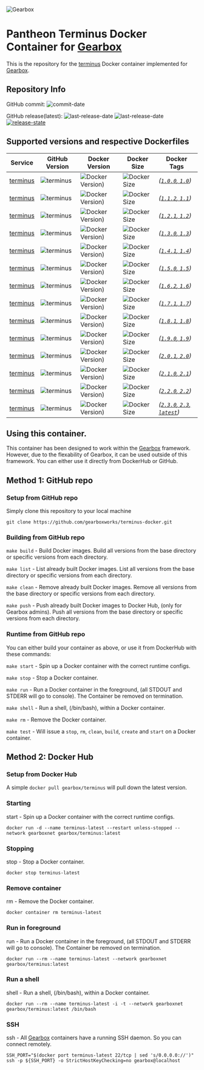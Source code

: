 ![Gearbox](https://github.com/gearboxworks/gearbox.github.io/raw/master/Gearbox-100x.png)


# Pantheon Terminus Docker Container for [Gearbox](https://github.com/gearboxworks/)
This is the repository for the [terminus](https://pantheon.io/docs/terminus) Docker container implemented for [Gearbox](https://github.com/gearboxworks/).


## Repository Info
GitHub commit: ![commit-date](https://img.shields.io/github/last-commit/gearboxworks/docker-terminus?style=flat-square)

GitHub release(latest): ![last-release-date](https://img.shields.io/github/release-date/gearboxworks/docker-terminus) ![last-release-date](https://img.shields.io/github/v/tag/gearboxworks/docker-terminus?sort=semver) [![release-state](https://github.com/gearboxworks/docker-terminus/workflows/release/badge.svg?event=release)](https://github.com/gearboxworks/docker-terminus/actions?query=workflow%3Arelease)


## Supported versions and respective Dockerfiles
| Service | GitHub Version | Docker Version | Docker Size | Docker Tags |
| ------- | -------------- | -------------- | ----------- | ----------- |
| [terminus](https://pantheon.io/docs/terminus) | ![terminus](https://img.shields.io/badge/terminus-1.0.0-green.svg) | ![Docker Version)](https://img.shields.io/docker/v/gearboxworks/terminus/1.0.0) | ![Docker Size](https://img.shields.io/docker/image-size/gearboxworks/terminus/1.0.0) | _([`1.0.0`, `1.0`](https://github.com/gearboxworks/docker-terminus/blob/master/1.0/DockerfileRuntime))_ |
| [terminus](https://pantheon.io/docs/terminus) | ![terminus](https://img.shields.io/badge/terminus-1.1.2-green.svg) | ![Docker Version)](https://img.shields.io/docker/v/gearboxworks/terminus/1.1.2) | ![Docker Size](https://img.shields.io/docker/image-size/gearboxworks/terminus/1.1.2) | _([`1.1.2`, `1.1`](https://github.com/gearboxworks/docker-terminus/blob/master/1.1/DockerfileRuntime))_ |
| [terminus](https://pantheon.io/docs/terminus) | ![terminus](https://img.shields.io/badge/terminus-1.2.1-green.svg) | ![Docker Version)](https://img.shields.io/docker/v/gearboxworks/terminus/1.2.1) | ![Docker Size](https://img.shields.io/docker/image-size/gearboxworks/terminus/1.2.1) | _([`1.2.1`, `1.2`](https://github.com/gearboxworks/docker-terminus/blob/master/1.2/DockerfileRuntime))_ |
| [terminus](https://pantheon.io/docs/terminus) | ![terminus](https://img.shields.io/badge/terminus-1.3.0-green.svg) | ![Docker Version)](https://img.shields.io/docker/v/gearboxworks/terminus/1.3.0) | ![Docker Size](https://img.shields.io/docker/image-size/gearboxworks/terminus/1.3.0) | _([`1.3.0`, `1.3`](https://github.com/gearboxworks/docker-terminus/blob/master/1.3/DockerfileRuntime))_ |
| [terminus](https://pantheon.io/docs/terminus) | ![terminus](https://img.shields.io/badge/terminus-1.4.1-green.svg) | ![Docker Version)](https://img.shields.io/docker/v/gearboxworks/terminus/1.4.1) | ![Docker Size](https://img.shields.io/docker/image-size/gearboxworks/terminus/1.4.1) | _([`1.4.1`, `1.4`](https://github.com/gearboxworks/docker-terminus/blob/master/1.4/DockerfileRuntime))_ |
| [terminus](https://pantheon.io/docs/terminus) | ![terminus](https://img.shields.io/badge/terminus-1.5.0-green.svg) | ![Docker Version)](https://img.shields.io/docker/v/gearboxworks/terminus/1.5.0) | ![Docker Size](https://img.shields.io/docker/image-size/gearboxworks/terminus/1.5.0) | _([`1.5.0`, `1.5`](https://github.com/gearboxworks/docker-terminus/blob/master/1.5/DockerfileRuntime))_ |
| [terminus](https://pantheon.io/docs/terminus) | ![terminus](https://img.shields.io/badge/terminus-1.6.2-green.svg) | ![Docker Version)](https://img.shields.io/docker/v/gearboxworks/terminus/1.6.2) | ![Docker Size](https://img.shields.io/docker/image-size/gearboxworks/terminus/1.6.2) | _([`1.6.2`, `1.6`](https://github.com/gearboxworks/docker-terminus/blob/master/1.6/DockerfileRuntime))_ |
| [terminus](https://pantheon.io/docs/terminus) | ![terminus](https://img.shields.io/badge/terminus-1.7.1-green.svg) | ![Docker Version)](https://img.shields.io/docker/v/gearboxworks/terminus/1.7.1) | ![Docker Size](https://img.shields.io/docker/image-size/gearboxworks/terminus/1.7.1) | _([`1.7.1`, `1.7`](https://github.com/gearboxworks/docker-terminus/blob/master/1.7/DockerfileRuntime))_ |
| [terminus](https://pantheon.io/docs/terminus) | ![terminus](https://img.shields.io/badge/terminus-1.8.1-green.svg) | ![Docker Version)](https://img.shields.io/docker/v/gearboxworks/terminus/1.8.1) | ![Docker Size](https://img.shields.io/docker/image-size/gearboxworks/terminus/1.8.1) | _([`1.8.1`, `1.8`](https://github.com/gearboxworks/docker-terminus/blob/master/1.8/DockerfileRuntime))_ |
| [terminus](https://pantheon.io/docs/terminus) | ![terminus](https://img.shields.io/badge/terminus-1.9.0-green.svg) | ![Docker Version)](https://img.shields.io/docker/v/gearboxworks/terminus/1.9.0) | ![Docker Size](https://img.shields.io/docker/image-size/gearboxworks/terminus/1.9.0) | _([`1.9.0`, `1.9`](https://github.com/gearboxworks/docker-terminus/blob/master/1.9/DockerfileRuntime))_ |
| [terminus](https://pantheon.io/docs/terminus) | ![terminus](https://img.shields.io/badge/terminus-2.0.1-green.svg) | ![Docker Version)](https://img.shields.io/docker/v/gearboxworks/terminus/2.0.1) | ![Docker Size](https://img.shields.io/docker/image-size/gearboxworks/terminus/2.0.1) | _([`2.0.1`, `2.0`](https://github.com/gearboxworks/docker-terminus/blob/master/2.0/DockerfileRuntime))_ |
| [terminus](https://pantheon.io/docs/terminus) | ![terminus](https://img.shields.io/badge/terminus-2.1.0-green.svg) | ![Docker Version)](https://img.shields.io/docker/v/gearboxworks/terminus/2.1.0) | ![Docker Size](https://img.shields.io/docker/image-size/gearboxworks/terminus/2.1.0) | _([`2.1.0`, `2.1`](https://github.com/gearboxworks/docker-terminus/blob/master/2.1/DockerfileRuntime))_ |
| [terminus](https://pantheon.io/docs/terminus) | ![terminus](https://img.shields.io/badge/terminus-2.2.0-green.svg) | ![Docker Version)](https://img.shields.io/docker/v/gearboxworks/terminus/2.2.0) | ![Docker Size](https://img.shields.io/docker/image-size/gearboxworks/terminus/2.2.0) | _([`2.2.0`, `2.2`](https://github.com/gearboxworks/docker-terminus/blob/master/2.2/DockerfileRuntime))_ |
| [terminus](https://pantheon.io/docs/terminus) | ![terminus](https://img.shields.io/badge/terminus-2.3.0-green.svg) | ![Docker Version)](https://img.shields.io/docker/v/gearboxworks/terminus/2.3.0) | ![Docker Size](https://img.shields.io/docker/image-size/gearboxworks/terminus/2.3.0) | _([`2.3.0`, `2.3`, `latest`](https://github.com/gearboxworks/docker-terminus/blob/master/2.3/DockerfileRuntime))_ |


## Using this container.
This container has been designed to work within the [Gearbox](https://github.com/gearboxworks/)
framework.
However, due to the flexability of Gearbox, it can be used outside of this framework.
You can either use it directly from DockerHub or GitHub.


## Method 1: GitHub repo

### Setup from GitHub repo
Simply clone this repository to your local machine

`git clone https://github.com/gearboxworks/terminus-docker.git`

### Building from GitHub repo
`make build` - Build Docker images. Build all versions from the base directory or specific versions from each directory.

`make list` - List already built Docker images. List all versions from the base directory or specific versions from each directory.

`make clean` - Remove already built Docker images. Remove all versions from the base directory or specific versions from each directory.

`make push` - Push already built Docker images to Docker Hub, (only for Gearbox admins). Push all versions from the base directory or specific versions from each directory.

### Runtime from GitHub repo
You can either build your container as above, or use it from DockerHub with these commands:

`make start` - Spin up a Docker container with the correct runtime configs.

`make stop` - Stop a Docker container.

`make run` - Run a Docker container in the foreground, (all STDOUT and STDERR will go to console). The Container be removed on termination.

`make shell` - Run a shell, (/bin/bash), within a Docker container.

`make rm` - Remove the Docker container.

`make test` - Will issue a `stop`, `rm`, `clean`, `build`, `create` and `start` on a Docker container.


## Method 2: Docker Hub

### Setup from Docker Hub
A simple `docker pull gearbox/terminus` will pull down the latest version.

### Starting
start - Spin up a Docker container with the correct runtime configs.

`docker run -d --name terminus-latest --restart unless-stopped --network gearboxnet gearbox/terminus:latest`

### Stopping
stop - Stop a Docker container.

`docker stop terminus-latest`

### Remove container
rm - Remove the Docker container.

`docker container rm terminus-latest`

### Run in foreground
run - Run a Docker container in the foreground, (all STDOUT and STDERR will go to console). The Container be removed on termination.

`docker run --rm --name terminus-latest --network gearboxnet gearbox/terminus:latest`

### Run a shell
shell - Run a shell, (/bin/bash), within a Docker container.

`docker run --rm --name terminus-latest -i -t --network gearboxnet gearbox/terminus:latest /bin/bash`

### SSH
ssh - All [Gearbox](https://github.com/gearboxworks/) containers have a running SSH daemon. So you can connect remotely.

```
SSH_PORT="$(docker port terminus-latest 22/tcp | sed 's/0.0.0.0://')"
ssh -p ${SSH_PORT} -o StrictHostKeyChecking=no gearbox@localhost
```

